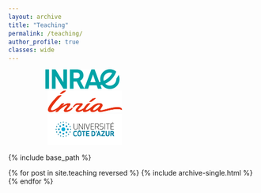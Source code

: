 ```yaml
---
layout: archive
title: "Teaching"
permalink: /teaching/
author_profile: true
classes: wide
---
```



<img src="../images/Inrae.png" width="150" hspace="75"> <img src="../images/Inria.png" width="150" hspace="80"> <img src="../images/UCA1.jpg" width="150" hspace="80"><br clear="left">

{% include base_path %}

{% for post in site.teaching reversed %}
  {% include archive-single.html %}
{% endfor %}
